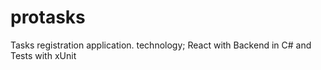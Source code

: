 # protasks
Tasks registration application.
technology; React with Backend in C# and Tests with xUnit
